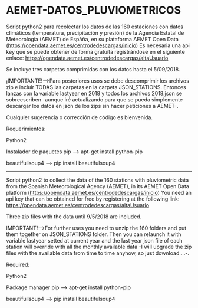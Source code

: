 # AEMET-DATOS_PLUVIOMETRICOS

Script python2 para recolectar los datos de las 160 estaciones con datos climáticos (temperatura, precipitación y presión)  de la Agencia Estatal de Meteorología (AEMET) de Espàña, en su plataforma AEMET Open Data (https://opendata.aemet.es/centrodedescargas/inicio)
Es necesaria una api key que se puede obtener de forma gratuita registrándose en el siguiente enlace: 
https://opendata.aemet.es/centrodedescargas/altaUsuario

Se incluye tres carpetas comprimidas con los datos hasta el 5/09/2018.

¡IMPORTANTE!-->Para posteriores usos se debe descomprimir los archivos zip e incluir TODAS las carpetas en la carpeta JSON_STATIONS. Entonces lanzas con la variable lastyear en 2018 y todos los archivos 2018.json se sobreescriben -aunque iré actualizando para que se pueda simplemente descargar los datos en json de los zips sin hacer peticiones a AEMET-.

Cualquier sugerencia o corrección de código es bienvenida.

Requerimientos: 

Python2

Instalador de paquetes pip --> apt-get install python-pip

beautifullsoup4            --> pip install beautifulsoup4  

*****************************************

Script python2 to collect the data of the 160 stations with pluviometric data from the Spanish Meteorological Agency (AEMET), in its AEMET Open Data platform (https://opendata.aemet.es/centrodedescargas/inicio)
You need an api key that can be obtained for free by registering at the following link:
https://opendata.aemet.es/centrodedescargas/altaUsuario

Three zip files with the data until 9/5/2018 are included.

IMPORTANT!-->For further uses you need to unzip the 160 folders and put them together on JSON_STATIONS folder. Then you can relaunch it with variable lastyear setted at current year and the last year json file of each station will override with all the monthly available data -I will upgrade the zip files with the available data from time to time anyhow, so just download....-.

Required:

Python2

Package manager pip --> apt-get install python-pip

beautifullsoup4     --> pip install beautifulsoup4  
